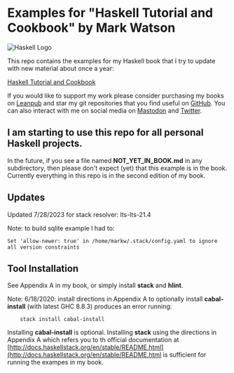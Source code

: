 # Examples for "Haskell Tutorial and Cookbook" by Mark Watson

![Haskell Logo](haskell.svg)

This repo contains the examples for my Haskell book that I try to update with new material about once a year:

[Haskell Tutorial and Cookbook](https://leanpub.com/haskell-cookbook)

If you would like to support my work please consider purchasing my books on [Leanpub](https://leanpub.com/u/markwatson) and star my git repositories that you find useful on [GitHub](https://github.com/mark-watson?tab=repositories&q=&type=public). You can also interact with me on social media on [Mastodon](https://mastodon.social/@mark_watson) and [Twitter](https://twitter.com/mark_l_watson).

## I am starting to use this repo for all personal Haskell projects.

In the future, if you see a file named **NOT_YET_IN_BOOK.md** in any subdirectory, then please don't expect (yet) that this example is in the book. Currently everything in this repo is in the second edition of my book.

## Updates

Updated 7/28/2023 for stack resolver: lts-lts-21.4

Note: to build sqlite example I had to:

    Set 'allow-newer: true' in /home/markw/.stack/config.yaml to ignore all version constraints

## Tool Installation

See Appendix A in my book, or simply install **stack** and **hlint**.

Note: 6/18/2020: install directions in Appendix A to optionally install **cabal-install** (with latest GHC 8.8.3) produces an error running:

        stack install cabal-install

Installing **cabal-install** is optional. Installing **stack** using the directions in Appendix A which refers you to th official documentation at [http://docs.haskellstack.org/en/stable/README.html](http://docs.haskellstack.org/en/stable/README.html is sufficient for running the exampes in my book.
